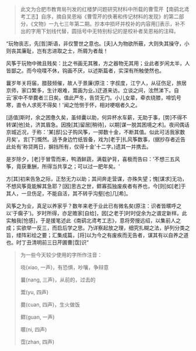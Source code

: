 > 此文为合肥市教育局刊发的红楼梦问题研究材料中所载的曹雪芹【南鹞北鸢考工志】自序，摘自吴恩裕《曹雪芹的佚著和传记材料的发现》的第二部分，《文物》一九七三年第二期。抄本中损坏并校补的内容用[]表示，补不出的字用下划线代替，圆括号中无特别标记的是校补者吴恩裕的注释。

“玩物丧志，先[哲]斯语，非仅警世之意也。[夫]人为物欲所蔽，大则失其操守，小则丧其廉耻，岂有志进取之士，所屑为者哉！

风筝于玩物中微且贱矣：比之书画无其雅，方之器物无其用；业此者岁闲太半，人皆鄙之。而今哓喋不休，钩画不厌，以述斯篇者，实深有所触使然也。

曩岁年关将届，腊鼓频催，故人于景廉(原注：字叔度，江宁人，从征伤足，旅居京师，家口繁多，生计艰难，鬻画为业。)迂道来访。立谈之间，泫然涕下。自云'家中不举爨者三日矣。值此严冬，告贷无门。小儿女辈，牵衣绕膝，啼饥号寒，直令人求死不得矣！'闻之怆恻于怀，相对哽咽者久之。

[适值]斯时，余之困惫久矣，虽倾囊以助，何异杯水车薪，无助于事，[势]不得不转谋[他]处，济其眉急。因挽[其]留居[稍待]，以期[谋一脱其困境之术]。夜间偶话京城近况，于称：'某[邸]公子购风筝，一掷数十金，不断其值。似此可活我家数月矣'。言[下]慨然。适予身边竹纸皆备，戏为[老于]扎风筝数事，(据抄存者近告此处有'称贷两日，摒挡所有，仅得十金'十二字。)遗其一并携去。

是岁除夕，[老]于冒雪而来，鸭酒鲜蔬，满载驴背，喜极而告曰：'不想三五风筝，竟获重酬，所得当共享之；可以过一肥年矣。'

方[其]初来告急之际，正愁无力以助；其间奔走营谋，亦殊失望；愧[谋求]无功，不想风筝竟能解其急耶？[因]思古之世，鳏寡孤独废疾者有养也，今[则]如[老]于其人，一旦伤足，不能自活，其不转乎沟壑[也]几[希]。

风筝之为业，真足以养家乎？数年来老于业此已有微名矣(原注：识者皆暱呼之以'于瘸子')。岁时所得，亦足赡家[自给]，因[之老于]时时促余为之谱定新样。此实触我[怆感]，于是援笔述此《南鹞北鸢考工志》，意将旁搜远绍，以集前人之成；实欲举一反三，而启后学之思。乃详察起放之理，细究扎糊之法，胪列分类之旨，缕阵彩绘之要；汇集成篇，[将]以为今之有废疾而无告者，谋其有以自养之道也。时丁丑清明前三日芹圃曹[霑]识”



> 为一些今天较少使用的字所作注音：
> 
> 哓(xiao, 一声)，有恐惧，吵嚷，争辩意
> 
> 曩(nang, 三声)，从前的，过去的
> 
> 鬻(yu, 四声)
> 
> 爨(cuan, 四声)，生火做饭
> 
> 鳏(guan, 一声)
> 
> 暱(ni, 四声)
> 
> 霑(zhan, 四声)